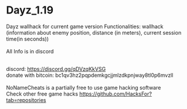 # Dayz_1.19
Dayz wallhack for current game version
Functionalities: wallhack (information about enemy position, distance (in meters), current session time(in seconds))<br /><br />
All Info is in discord<br /><br />

discord: https://discord.gg/qDVzqKkVSG<br />
donate with bitcoin: bc1qv3hz2pqpdemkgcjjmlzdkpnjway8tl0p6mvzll<br /><br />
NoNameCheats is a partially free to use game hacking software<br />
Check other free game hacks https://github.com/HacksFor?tab=repositories<br />

